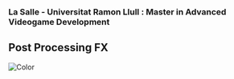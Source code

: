 ### La Salle - Universitat Ramon Llull : Master in Advanced Videogame Development
## Post Processing FX

![Color](https://user-images.githubusercontent.com/1858455/76548708-75f03980-648f-11ea-95a7-7909f7240acd.JPG)

